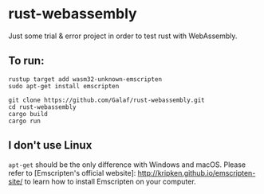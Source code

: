 rust-webassembly
================

Just some trial & error project in order to test rust with WebAssembly.

## To run:

```
rustup target add wasm32-unknown-emscripten
sudo apt-get install emscripten

git clone https://github.com/Galaf/rust-webassembly.git
cd rust-webassembly
cargo build
cargo run
```

## I don't use Linux

`apt-get` should be the only difference with Windows and macOS.
Please refer to [Emscripten's official website]: http://kripken.github.io/emscripten-site/ to learn how to install Emscripten on your computer.

